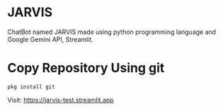 # JARVIS
ChatBot named JARVIS made using python programming language and Google Gemini API, Streamlit.

# Copy Repository Using git
```
pkg install git
```
Visit: https://jarvis-test.streamlit.app

